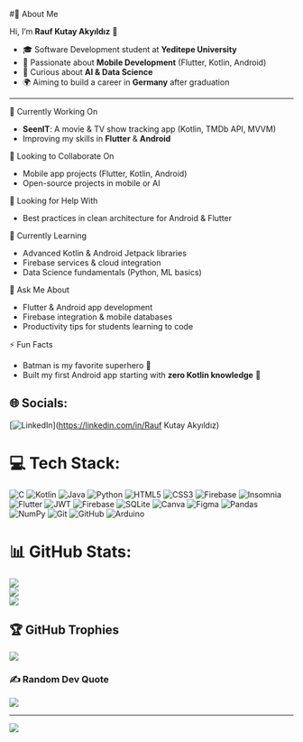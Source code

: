 #💫 About Me  

Hi, I’m **Rauf Kutay Akyıldız** 👋  
- 🎓 Software Development student at **Yeditepe University**  
- 📱 Passionate about **Mobile Development** (Flutter, Kotlin, Android)  
- 🧠 Curious about **AI & Data Science**  
- 🌍 Aiming to build a career in **Germany** after graduation  

---

🔭 Currently Working On  
- **SeenIT**: A movie & TV show tracking app (Kotlin, TMDb API, MVVM)  
- Improving my skills in **Flutter** & **Android**  

👯 Looking to Collaborate On  
- Mobile app projects (Flutter, Kotlin, Android)  
- Open-source projects in mobile or AI  

🤝 Looking for Help With  
- Best practices in clean architecture for Android & Flutter  

🌱 Currently Learning  
- Advanced Kotlin & Android Jetpack libraries  
- Firebase services & cloud integration  
- Data Science fundamentals (Python, ML basics)  

💬 Ask Me About  
- Flutter & Android app development  
- Firebase integration & mobile databases  
- Productivity tips for students learning to code  

⚡ Fun Facts  
- Batman is my favorite superhero 🦇  
- Built my first Android app starting with **zero Kotlin knowledge** 🚀  


## 🌐 Socials:
[![LinkedIn](https://img.shields.io/badge/LinkedIn-%230077B5.svg?logo=linkedin&logoColor=white)](https://linkedin.com/in/Rauf Kutay Akyıldız) 

# 💻 Tech Stack:
![C](https://img.shields.io/badge/c-%2300599C.svg?style=for-the-badge&logo=c&logoColor=white) ![Kotlin](https://img.shields.io/badge/kotlin-%237F52FF.svg?style=for-the-badge&logo=kotlin&logoColor=white) ![Java](https://img.shields.io/badge/java-%23ED8B00.svg?style=for-the-badge&logo=openjdk&logoColor=white) ![Python](https://img.shields.io/badge/python-3670A0?style=for-the-badge&logo=python&logoColor=ffdd54) ![HTML5](https://img.shields.io/badge/html5-%23E34F26.svg?style=for-the-badge&logo=html5&logoColor=white) ![CSS3](https://img.shields.io/badge/css3-%231572B6.svg?style=for-the-badge&logo=css3&logoColor=white) ![Firebase](https://img.shields.io/badge/firebase-%23039BE5.svg?style=for-the-badge&logo=firebase) ![Insomnia](https://img.shields.io/badge/Insomnia-black?style=for-the-badge&logo=insomnia&logoColor=5849BE) ![Flutter](https://img.shields.io/badge/Flutter-%2302569B.svg?style=for-the-badge&logo=Flutter&logoColor=white) ![JWT](https://img.shields.io/badge/JWT-black?style=for-the-badge&logo=JSON%20web%20tokens) ![Firebase](https://img.shields.io/badge/firebase-a08021?style=for-the-badge&logo=firebase&logoColor=ffcd34) ![SQLite](https://img.shields.io/badge/sqlite-%2307405e.svg?style=for-the-badge&logo=sqlite&logoColor=white) ![Canva](https://img.shields.io/badge/Canva-%2300C4CC.svg?style=for-the-badge&logo=Canva&logoColor=white) ![Figma](https://img.shields.io/badge/figma-%23F24E1E.svg?style=for-the-badge&logo=figma&logoColor=white) ![Pandas](https://img.shields.io/badge/pandas-%23150458.svg?style=for-the-badge&logo=pandas&logoColor=white) ![NumPy](https://img.shields.io/badge/numpy-%23013243.svg?style=for-the-badge&logo=numpy&logoColor=white) ![Git](https://img.shields.io/badge/git-%23F05033.svg?style=for-the-badge&logo=git&logoColor=white) ![GitHub](https://img.shields.io/badge/github-%23121011.svg?style=for-the-badge&logo=github&logoColor=white) ![Arduino](https://img.shields.io/badge/-Arduino-00979D?style=for-the-badge&logo=Arduino&logoColor=white)
# 📊 GitHub Stats:
![](https://github-readme-stats.vercel.app/api?username=RaufkAk&theme=dark&hide_border=false&include_all_commits=false&count_private=false)<br/>
![](https://nirzak-streak-stats.vercel.app/?user=RaufkAk&theme=dark&hide_border=false)<br/>
![](https://github-readme-stats.vercel.app/api/top-langs/?username=RaufkAk&theme=dark&hide_border=false&include_all_commits=false&count_private=false&layout=compact)

## 🏆 GitHub Trophies
![](https://github-profile-trophy.vercel.app/?username=RaufkAk&theme=radical&no-frame=false&no-bg=true&margin-w=4)

### ✍️ Random Dev Quote
![](https://quotes-github-readme.vercel.app/api?type=horizontal&theme=radical)

---
[![](https://visitcount.itsvg.in/api?id=RaufkAk&icon=0&color=0)](https://visitcount.itsvg.in)

<!-- Proudly created with GPRM ( https://gprm.itsvg.in ) -->
